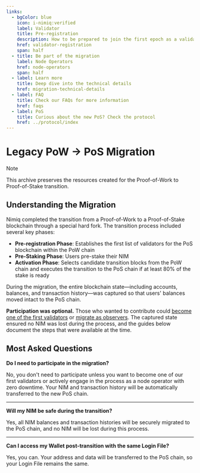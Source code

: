 ```yaml
---
links:
  - bgColor: blue
    icon: i-nimiq:verified
    label: Validator
    title: Pre-registration
    description: How to be prepared to join the first epoch as a validator and earn rewards from the very beginning
    href: validator-registration
    span: half
  - title: Be part of the migration
    label: Node Operators
    href: node-operators
    span: half
  - label: Learn more
    title: Deep dive into the technical details
    href: migration-technical-details
  - label: FAQ
    title: Check our FAQs for more information
    href: faqs
  - label: PoS
    title: Curious about the new PoS? Check the protocol
    href: ../protocol/index
---
```


# Legacy PoW → PoS Migration

> [!NOTE]
> This archive preserves the resources created for the Proof-of-Work to Proof-of-Stake transition.

<NqGrid f-my-xl :cards="$frontmatter.links" />

## Understanding the Migration

Nimiq completed the transition from a Proof-of-Work to a Proof-of-Stake blockchain through a special hard fork. The transition process included several key phases:

- **Pre-registration Phase**: Establishes the first list of validators for the PoS blockchain within the PoW chain
- **Pre-Staking Phase**: Users pre-stake their NIM
- **Activation Phase**: Selects candidate transition blocks from the PoW chain and executes the transition to the PoS chain if at least 80% of the stake is ready

During the migration, the entire blockchain state—including accounts, balances, and transaction history—was captured so that users' balances moved intact to the PoS chain.

**Participation was optional.** Those who wanted to contribute could [become one of the first validators](validator-registration) or [migrate as observers](node-operators). The captured state ensured no NIM was lost during the process, and the guides below document the steps that were available at the time.

## Most Asked Questions

**Do I need to participate in the migration?**

No, you don't need to participate unless you want to become one of our first validators or actively engage in the process as a node operator with zero downtime. Your NIM and transaction history will be automatically transferred to the new PoS chain.

---

**Will my NIM be safe during the transition?**

Yes, all NIM balances and transaction histories will be securely migrated to the PoS chain, and no NIM will be lost during this process.

---

**Can I access my Wallet post-transition with the same Login File?**

Yes, you can. Your address and data will be transferred to the PoS chain, so your Login File remains the same.
